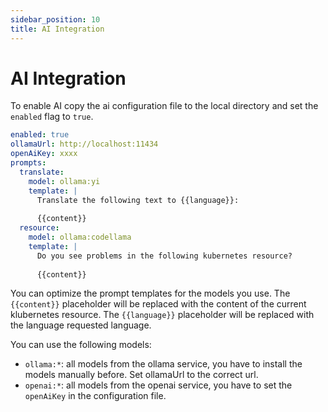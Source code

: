 ```yaml
---
sidebar_position: 10
title: AI Integration
---
```


# AI Integration

To enable AI copy the ai configuration file to the local 
directory and set the `enabled` flag to `true`.

```yaml
enabled: true
ollamaUrl: http://localhost:11434
openAiKey: xxxx
prompts:
  translate:
    model: ollama:yi
    template: |
      Translate the following text to {{language}}:
      
      {{content}}
  resource:
    model: ollama:codellama
    template: |
      Do you see problems in the following kubernetes resource?
      
      {{content}}
```

You can optimize the prompt templates for the models you use. 
The `{{content}}` placeholder will be replaced with the content 
of the current klubernetes resource. The `{{language}}` placeholder 
will be replaced with the language requested language.

You can use the following models:

* `ollama:*`: all models from the ollama service, you have to install the models manually before. Set ollamaUrl to the correct url.
* `openai:*`: all models from the openai service, you have to set the `openAiKey` in the configuration file.

